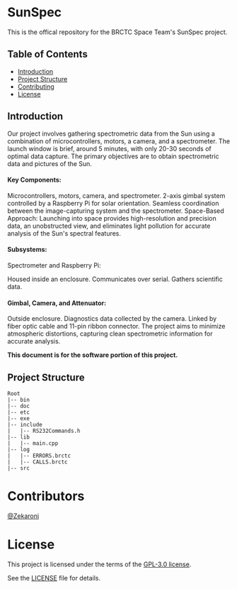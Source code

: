 # SunSpec
This is the offical repository for the BRCTC Space Team's SunSpec project.


## Table of Contents
- [Introduction](#introduction)
- [Project Structure](#project-structure)
- [Contributing](#contributing)
- [License](#license)

## Introduction

Our project involves gathering spectrometric data from the Sun using a combination of microcontrollers, motors, a camera, and a spectrometer. The launch window is brief, around 5 minutes, with only 20-30 seconds of optimal data capture. The primary objectives are to obtain spectrometric data and pictures of the Sun.

#### Key Components:

Microcontrollers, motors, camera, and spectrometer.
2-axis gimbal system controlled by a Raspberry Pi for solar orientation.
Seamless coordination between the image-capturing system and the spectrometer.
Space-Based Approach:
Launching into space provides high-resolution and precision data, an unobstructed view, and eliminates light pollution for accurate analysis of the Sun's spectral features.

#### Subsystems:

Spectrometer and Raspberry Pi:

Housed inside an enclosure.
Communicates over serial.
Gathers scientific data.

#### Gimbal, Camera, and Attenuator:

Outside enclosure.
Diagnostics data collected by the camera.
Linked by fiber optic cable and 11-pin ribbon connector.
The project aims to minimize atmospheric distortions, capturing clean spectrometric information for accurate analysis.

**This document is for the software portion of this project.**

## Project Structure

```
Root
|-- bin
|-- doc
|-- etc
|-- exe
|-- include
|   |-- RS232Commands.h
|-- lib
|   |-- main.cpp
|-- log
|   |-- ERRORS.brctc
|   |-- CALLS.brctc
|-- src
```

# Contributors
[@Zekaroni](https://github.com/Zekaroni)

# License

This project is licensed under the terms of the [GPL-3.0 license](LICENSE).

See the [LICENSE](LICENSE) file for details.